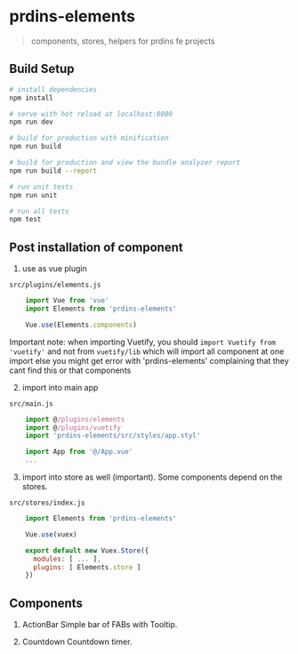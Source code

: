 # prdins-elements

> components, stores, helpers for prdins fe projects

## Build Setup

``` bash
# install dependencies
npm install

# serve with hot reload at localhost:8080
npm run dev

# build for production with minification
npm run build

# build for production and view the bundle analyzer report
npm run build --report

# run unit tests
npm run unit

# run all tests
npm test
```

## Post installation of component

1. use as vue plugin

`src/plugins/elements.js`
```js
    import Vue from 'vue'
    import Elements from 'prdins-elements'

    Vue.use(Elements.components)
```

  Important note: when importing Vuetify, you should `import Vuetify from 'vuetify'` and not from `vuetify/lib` which will import all component at one import else you might get error with 'prdins-elements' complaining that they cant find this or that components

2. import into main app

`src/main.js`
```js
    import @/plugins/elements
    import @/plugins/vuetify
    import 'prdins-elements/src/styles/app.styl'

    import App from '@/App.vue'
    ...
```

3. import into store as well (important). Some components depend on the stores.

`src/stores/index.js`
```js
    import Elements from 'prdins-elements'

    Vue.use(vuex)

    export default new Vuex.Store({
      modules: [ ... ],
      plugins: [ Elements.store ]
    })
```

## Components

1. ActionBar
  Simple bar of FABs with Tooltip.

2. Countdown
  Countdown timer.
